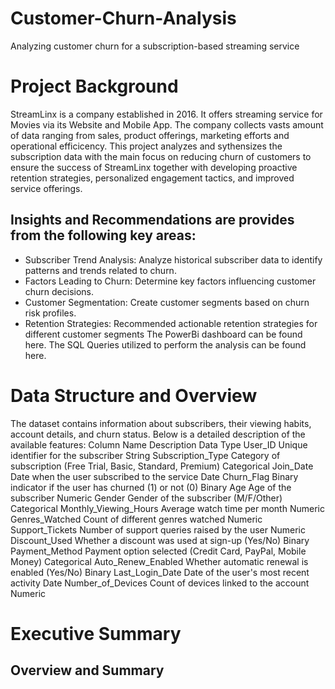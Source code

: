 # Customer-Churn-Analysis
Analyzing customer churn for a subscription-based streaming service
# Project Background
StreamLinx is a company established in 2016. It offers streaming service for Movies via its Website and Mobile App. The company collects vasts amount of data ranging from sales, product offerings, marketing efforts and operational efficicency. This project analyzes and sythensizes the subscription data with the main focus on reducing churn of customers to ensure the success of StreamLinx together with developing proactive retention strategies, personalized engagement tactics, and improved service offerings.
## Insights and Recommendations are provides from the following key areas:
- Subscriber Trend Analysis: Analyze historical subscriber data to identify patterns and trends related to churn.
- Factors Leading to Churn:  Determine key factors influencing customer churn decisions.
- Customer Segmentation: Create customer segments based on churn risk profiles.
- Retention Strategies:  Recommended actionable retention strategies for different customer segments
The PowerBi dashboard can be found here.
The SQL Queries utilized to perform the analysis can be found here.
# Data Structure and Overview 
The dataset contains information about subscribers, their viewing habits, account details, and churn status. Below is a detailed description of the available features:
Column Name	Description	Data Type
User_ID	Unique identifier for the subscriber	String
Subscription_Type	Category of subscription (Free Trial, Basic, Standard, Premium)	Categorical
Join_Date	Date when the user subscribed to the service	Date
Churn_Flag	Binary indicator if the user has churned (1) or not (0)	Binary
Age	Age of the subscriber	Numeric
Gender	Gender of the subscriber (M/F/Other)	Categorical
Monthly_Viewing_Hours	Average watch time per month	Numeric
Genres_Watched	Count of different genres watched	Numeric
Support_Tickets	Number of support queries raised by the user	Numeric
Discount_Used	Whether a discount was used at sign-up (Yes/No)	Binary
Payment_Method	Payment option selected (Credit Card, PayPal, Mobile Money)	Categorical
Auto_Renew_Enabled	Whether automatic renewal is enabled (Yes/No)	Binary
Last_Login_Date	Date of the user's most recent activity	Date
Number_of_Devices	Count of devices linked to the account	Numeric
# Executive Summary
## Overview and Summary
